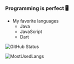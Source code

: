 ### Programming is perfect 🖥️

- My favorite languages
  - Java
  - JavaScript
  - Dart 

![GitHub Status](https://github-readme-stats.vercel.app/api?username=neexzera&count_private=true&theme=nightowl&show_icons=true)

![MostUsedLangs](https://github-readme-stats.vercel.app/api/top-langs/?username=neexzera&theme=nightowl&layout=compact&langs_count=8)
